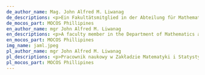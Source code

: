 ```yaml
---
de_author_name: Mag. John Alfred M. Liwanag
de_descriptions: <p>Ein Fakultätsmitglied in der Abteilung für Mathematik und Statistik des MSU-Iligan Institute of Technology (MSU-IIT). Er ist Mitglied der Forschungsgruppe für angewandte Mathematik und Statistik des Premier Research Institute of Science and Mathematics (PRISM) des MSU-Iligan Institute of Technology (MSU-IIT). Seine Forschungsinteressen sind räumliche Statistik und experimentelle Designs.</p>
de_mocos_part: MOCOS Phillipines
en_author_name: mgr John Alfred M. Liwanag
en_descriptions: <p>A faculty member in the Department of Mathematics and Statistics of MSU-Iligan Institute of Technology (MSU-IIT). He is a member of the Applied Mathematics and Statistics Research Group of the Premier Research Institute of Science and Mathematics (PRISM) of MSU-IIT. His research interests are spatial statistics and experimental designs.</p>
en_mocos_part: MOCOS Phillipines
img_name: jaml.jpeg
pl_author_name: mgr John Alfred M. Liwanag
pl_descriptions: <p>Pracownik naukowy w Zakładzie Matematyki i Statystyki MSU-Iligan Institute of Technology (MSU-IIT). Jest członkiem Grupy Badawczej Matematyki Stosowanej i Statystyki przy Premier Research Institute of Science and Mathematics (PRISM) MSU-IIT. Jego zainteresowania badawcze to statystyka przestrzenna i projekty eksperymentalne.</p>
pl_mocos_part: MOCOS Phillipines
---
```

